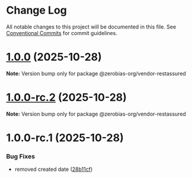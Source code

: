 # Change Log

All notable changes to this project will be documented in this file.
See [Conventional Commits](https://conventionalcommits.org) for commit guidelines.

# [1.0.0](https://github.com/zerobias-org/vendor/compare/@zerobias-org/vendor-restassured@1.0.0-rc.2...@zerobias-org/vendor-restassured@1.0.0) (2025-10-28)

**Note:** Version bump only for package @zerobias-org/vendor-restassured





# [1.0.0-rc.2](https://github.com/zerobias-org/vendor/compare/@zerobias-org/vendor-restassured@1.0.0-rc.1...@zerobias-org/vendor-restassured@1.0.0-rc.2) (2025-10-28)

**Note:** Version bump only for package @zerobias-org/vendor-restassured





# 1.0.0-rc.1 (2025-10-28)


### Bug Fixes

* removed created date ([28b11cf](https://github.com/zerobias-org/vendor/commit/28b11cf2563e9cdadd4b1dc83edd60d2fcd01df0))
